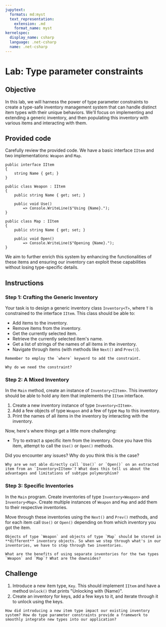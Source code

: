 ```yaml
---
jupytext:
  formats: md:myst
  text_representation:
    extension: .md
    format_name: myst
kernelspec:
  display_name: csharp
  language: .net-csharp
  name: .net-csharp
---
```


# Lab: Type parameter constraints

## Objective

In this lab, we will harness the power of type parameter constraints to create a type-safe inventory management system that can handle distinct item types with their unique behaviors. We'll focus on implementing and extending a generic inventory, and then populating this inventory with various items and interacting with them.

## Provided code

Carefully review the provided code. We have a basic interface `IItem` and two implementations: `Weapon` and `Map`.

```{code-cell}
public interface IItem
{
    string Name { get; }
}

public class Weapon : IItem
{
    public string Name { get; set; }

    public void Use()
        => Console.WriteLine($"Using {Name}.");
}

public class Map : IItem
{
    public string Name { get; set; }

    public void Open()
        => Console.WriteLine($"Opening {Name}.");
}
```

We aim to further enrich this system by enhancing the functionalities of these items and ensuring our inventory can exploit these capabilities without losing type-specific details.


## Instructions

### Step 1: Crafting the Generic Inventory

Your task is to design a generic inventory class `Inventory<T>`, where `T` is constrained to the interface `IItem`. This class should be able to:

- Add items to the inventory.
- Remove items from the inventory.
- Get the currently selected item.
- Retrieve the currently selected item's name.
- Get a list of strings of the names of all items in the inventory.
- Navigate through items (with methods like `Next()` and `Prev()`).

```{important}
Remember to employ the `where` keyword to add the constraint.
```

```{admonition} 🤔 Reflection
Why do we need the constraint?
```


### Step 2: A Mixed Inventory

In the `Main` method, create an instance of `Inventory<IItem>`.
This inventory should be able to hold any item that implements the `IItem` interface.

1. Create a new inventory instance of type `Inventory<IItem>`.
2. Add a few objects of type `Weapon` and a few of type `Map` to this inventory.
3. Print the names of all items in the inventory by interacting with the inventory.

Now, here's where things get a little more challenging:

- Try to extract a specific item from the inventory. Once you have this item, attempt to call the `Use()` or `Open()` methods.

Did you encounter any issues? Why do you think this is the case?

```{admonition} 🤔 Reflection
Why are we not able directly call `Use()` or `Open()` on an extracted item from an `Inventory<IItem>`? What does this tell us about the advantages and limitations of subtype polymorphism?
```

### Step 3: Specific Inventories

In the `Main` program.
Create inventories of type `Inventory<Weapon>` and `Inventory<Map>`.
Create multiple instances of `Weapon` and `Map` and add them to their respective inventories.

Move through these inventories using the `Next()` and `Prev()` methods, and for each item call `Use()` or `Open()` depending on from which inventory you got the item.

```{important}
Objects of type `Weapon` and objects of type `Map` should be stored in **different** inventory objects. So when we step through what's in our inventories, we have to step through two inventories.
```

```{admonition} 🤔 Reflection
What are the benefits of using separate inventories for the two types `Weapon` and `Map`? What are the downsides?
```


## Challenge

1. Introduce a new item type, `Key`. This should implement `IItem` and have a method `Unlock()` that prints "Unlocking with {Name}".
2. Create an inventory for keys, add a few keys to it, and iterate through it to unlock using the keys.

```{admonition} 🤔 Reflection
How did introducing a new item type impact our existing inventory system? How do type parameter constraints provide a framework to smoothly integrate new types into our application?
```

